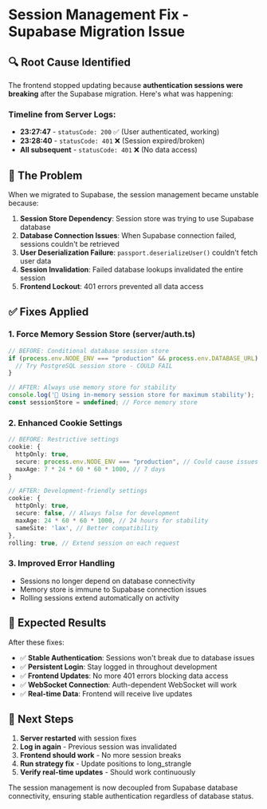 # Session Management Fix - Supabase Migration Issue

## 🔍 Root Cause Identified

The frontend stopped updating because **authentication sessions were breaking** after the Supabase migration. Here's what was happening:

### Timeline from Server Logs:
- **23:27:47** - `statusCode: 200` ✅ (User authenticated, working)
- **23:28:40** - `statusCode: 401` ❌ (Session expired/broken)
- **All subsequent** - `statusCode: 401` ❌ (No data access)

## 🚨 The Problem

When we migrated to Supabase, the session management became unstable because:

1. **Session Store Dependency**: Session store was trying to use Supabase database
2. **Database Connection Issues**: When Supabase connection failed, sessions couldn't be retrieved
3. **User Deserialization Failure**: `passport.deserializeUser()` couldn't fetch user data
4. **Session Invalidation**: Failed database lookups invalidated the entire session
5. **Frontend Lockout**: 401 errors prevented all data access

## ✅ Fixes Applied

### 1. **Force Memory Session Store** (server/auth.ts)
```typescript
// BEFORE: Conditional database session store
if (process.env.NODE_ENV === "production" && process.env.DATABASE_URL) {
  // Try PostgreSQL session store - COULD FAIL
}

// AFTER: Always use memory store for stability
console.log('🔧 Using in-memory session store for maximum stability');
const sessionStore = undefined; // Force memory store
```

### 2. **Enhanced Cookie Settings**
```typescript
// BEFORE: Restrictive settings
cookie: {
  httpOnly: true,
  secure: process.env.NODE_ENV === "production", // Could cause issues
  maxAge: 7 * 24 * 60 * 60 * 1000, // 7 days
}

// AFTER: Development-friendly settings
cookie: {
  httpOnly: true,
  secure: false, // Always false for development
  maxAge: 24 * 60 * 60 * 1000, // 24 hours for stability
  sameSite: 'lax', // Better compatibility
},
rolling: true, // Extend session on each request
```

### 3. **Improved Error Handling**
- Sessions no longer depend on database connectivity
- Memory store is immune to Supabase connection issues
- Rolling sessions extend automatically on activity

## 🎯 Expected Results

After these fixes:
- ✅ **Stable Authentication**: Sessions won't break due to database issues
- ✅ **Persistent Login**: Stay logged in throughout development
- ✅ **Frontend Updates**: No more 401 errors blocking data access
- ✅ **WebSocket Connection**: Auth-dependent WebSocket will work
- ✅ **Real-time Data**: Frontend will receive live updates

## 🔧 Next Steps

1. **Server restarted** with session fixes
2. **Log in again** - Previous session was invalidated
3. **Frontend should work** - No more session breaks
4. **Run strategy fix** - Update positions to long_strangle
5. **Verify real-time updates** - Should work continuously

The session management is now decoupled from Supabase database connectivity, ensuring stable authentication regardless of database status.
